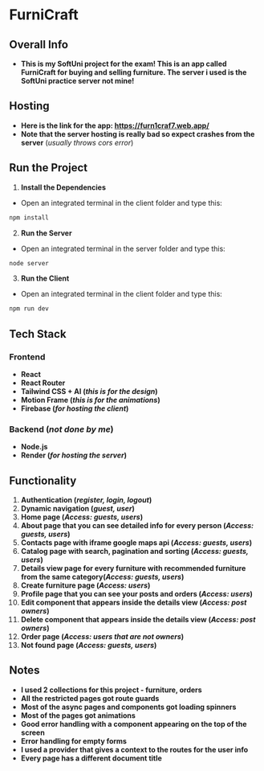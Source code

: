 # FurniCraft

## Overall Info
- **This is my SoftUni project for the exam! This is an app called FurniCraft for buying and selling furniture. The server i used is the SoftUni practice server not mine!**

## Hosting
- **Here is the link for the app: https://furn1craf7.web.app/**
- **Note that the server hosting is really bad so expect crashes from the server** (*usually throws cors error*)


## Run the Project
1. **Install the Dependencies**
- Open an integrated terminal in the client folder and type this:
```bash
npm install
```

2. **Run the Server**
- Open an integrated terminal in the server folder and type this:
```bash
node server
```

3. **Run the Client**
- Open an integrated terminal in the client folder and type this:
```bash
npm run dev
```

## Tech Stack

### **Frontend**
- **React**
- **React Router**
- **Tailwind CSS + AI (*this is for the design*)**
- **Motion Frame (*this is for the animations*)**
- **Firebase (*for hosting the client*)**

### **Backend (*not done by me*)**
- **Node.js**
- **Render (*for hosting the server*)**

## Functionality
1. **Authentication (*register, login, logout*)**
2. **Dynamic navigation (*guest, user*)**
3. **Home page (*Access: guests, users*)**
4. **About page that you can see detailed info for every person (*Access: guests, users*)**
5. **Contacts page with iframe google maps api (*Access: guests, users*)**
6. **Catalog page with search, pagination and sorting (*Access: guests, users*)**
7. **Details view page for every furniture with recommended furniture from the same category(*Access: guests, users*)**
8. **Create furniture page (*Access: users*)**
9. **Profile page that you can see your posts and orders (*Access: users*)**
10. **Edit component that appears inside the details view (*Access: post owners*)**
11. **Delete component that appears inside the details view (*Access: post owners*)**
12. **Order page (*Access: users that are not owners*)**
13. **Not found page (*Access: guests, users*)**

## Notes
- **I used 2 collections for this project - furniture, orders**
- **All the restricted pages got route guards**
- **Most of the async pages and components got loading spinners**
- **Most of the pages got animations**
- **Good error handling with a component appearing on the top of the screen**
- **Error handling for empty forms**
- **I used a provider that gives a context to the routes for the user info**
- **Every page has a different document title**